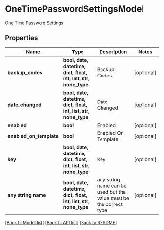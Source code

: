 # OneTimePasswordSettingsModel

One Time Password Settings

## Properties
Name | Type | Description | Notes
------------ | ------------- | ------------- | -------------
**backup_codes** | **bool, date, datetime, dict, float, int, list, str, none_type** | Backup Codes | [optional] 
**date_changed** | **bool, date, datetime, dict, float, int, list, str, none_type** | Date Changed | [optional] 
**enabled** | **bool** | Enabled | [optional] 
**enabled_on_template** | **bool** | Enabled On Template | [optional] 
**key** | **bool, date, datetime, dict, float, int, list, str, none_type** | Key | [optional] 
**any string name** | **bool, date, datetime, dict, float, int, list, str, none_type** | any string name can be used but the value must be the correct type | [optional]

[[Back to Model list]](../README.md#documentation-for-models) [[Back to API list]](../README.md#documentation-for-api-endpoints) [[Back to README]](../README.md)


